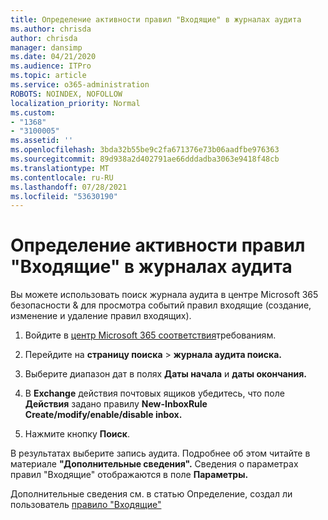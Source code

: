 ```yaml
---
title: Определение активности правил "Входящие" в журналах аудита
ms.author: chrisda
author: chrisda
manager: dansimp
ms.date: 04/21/2020
ms.audience: ITPro
ms.topic: article
ms.service: o365-administration
ROBOTS: NOINDEX, NOFOLLOW
localization_priority: Normal
ms.custom:
- "1368"
- "3100005"
ms.assetid: ''
ms.openlocfilehash: 3bda32b55be9c2fa671376e73b06aadfbe976363
ms.sourcegitcommit: 89d938a2d402791ae66dddadba3063e9418f48cb
ms.translationtype: MT
ms.contentlocale: ru-RU
ms.lasthandoff: 07/28/2021
ms.locfileid: "53630190"
---
```

# <a name="identify-inbox-rule-activity-in-audit-logs"></a>Определение активности правил "Входящие" в журналах аудита

Вы можете использовать поиск журнала аудита в центре Microsoft 365 безопасности & для просмотра событий правил входящие (создание, изменение и удаление правил входящих).

1. Войдите в [центр Microsoft 365 соответствия](https://protection.office.com/)требованиям.

2. Перейдите на **страницу поиска**  >  **журнала аудита поиска.**

3. Выберите диапазон дат в полях **Даты начала** и **даты окончания.**

4. В **Exchange** действия почтовых ящиков убедитесь, что поле **Действия** задано правилу **New-InboxRule Create/modify/enable/disable inbox.**

5. Нажмите кнопку **Поиск**.

В результатах выберите запись аудита. Подробнее об этом читайте в материале **"Дополнительные сведения".** Сведения о параметрах правил "Входящие" отображаются в поле **Параметры.**

Дополнительные сведения см. в статью Определение, создал ли пользователь [правило "Входящие"](/office365/securitycompliance/auditing-troubleshooting-scenarios#determining-if-a-user-created-an-inbox-rule)
